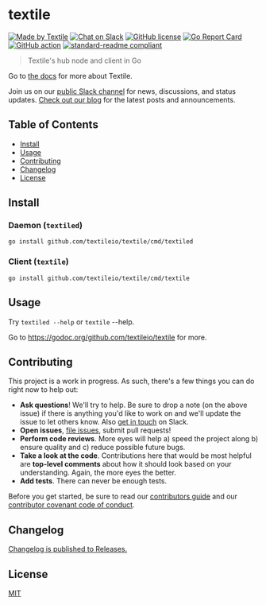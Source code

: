 # textile

[![Made by Textile](https://img.shields.io/badge/made%20by-Textile-informational.svg?style=popout-square)](https://textile.io)
[![Chat on Slack](https://img.shields.io/badge/slack-slack.textile.io-informational.svg?style=popout-square)](https://slack.textile.io)
[![GitHub license](https://img.shields.io/github/license/textileio/textile.svg?style=popout-square)](./LICENSE)
[![Go Report Card](https://goreportcard.com/badge/github.com/textileio/textile?style=flat-square)](https://goreportcard.com/report/github.com/textileio/textile?style=flat-square)
[![GitHub action](https://github.com/textileio/textile/workflows/Tests/badge.svg?style=popout-square)](https://github.com/textileio/textile/actions)
[![standard-readme compliant](https://img.shields.io/badge/readme%20style-standard-brightgreen.svg?style=popout-square)](https://github.com/RichardLitt/standard-readme)

> Textile's hub node and client in Go

Go to [the docs](https://docs.textile.io/) for more about Textile.

Join us on our [public Slack channel](https://slack.textile.io/) for news, discussions, and status updates. [Check out our blog](https://medium.com/textileio) for the latest posts and announcements.

## Table of Contents

-   [Install](#install)
-   [Usage](#usage)
-   [Contributing](#contributing)
-   [Changelog](#changelog)
-   [License](#license)

## Install

### Daemon (`textiled`)
    go install github.com/textileio/textile/cmd/textiled

### Client (`textile`)

    go install github.com/textileio/textile/cmd/textile

## Usage

Try `textiled --help` or `textile` --help.

Go to https://godoc.org/github.com/textileio/textile for more.

## Contributing

This project is a work in progress. As such, there's a few things you can do right now to help out:

-   **Ask questions**! We'll try to help. Be sure to drop a note (on the above issue) if there is anything you'd like to work on and we'll update the issue to let others know. Also [get in touch](https://slack.textile.io) on Slack.
-   **Open issues**, [file issues](https://github.com/textileio/textile/issues), submit pull requests!
-   **Perform code reviews**. More eyes will help a) speed the project along b) ensure quality and c) reduce possible future bugs.
-   **Take a look at the code**. Contributions here that would be most helpful are **top-level comments** about how it should look based on your understanding. Again, the more eyes the better.
-   **Add tests**. There can never be enough tests.

Before you get started, be sure to read our [contributors guide](./CONTRIBUTING.md) and our [contributor covenant code of conduct](./CODE_OF_CONDUCT.md).

## Changelog

[Changelog is published to Releases.](https://github.com/textileio/textile/releases)

## License

[MIT](LICENSE)
